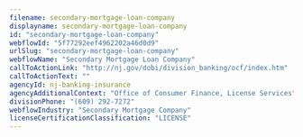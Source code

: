 ```yaml
---
filename: secondary-mortgage-loan-company
displayname: secondary-mortgage-loan-company
id: "secondary-mortgage-loan-company"
webflowId: "5f77292eef4962202a46d0d9"
urlSlug: "secondary-mortgage-loan-company"
webflowName: "Secondary Mortgage Loan Company"
callToActionLink: "http://nj.gov/dobi/division_banking/ocf/index.htm"
callToActionText: ""
agencyId: nj-banking-insurance
agencyAdditionalContext: "Office of Consumer Finance, License Services"
divisionPhone: "(609) 292-7272"
webflowIndustry: "Secondary Mortgage Company"
licenseCertificationClassification: "LICENSE"
---
```

